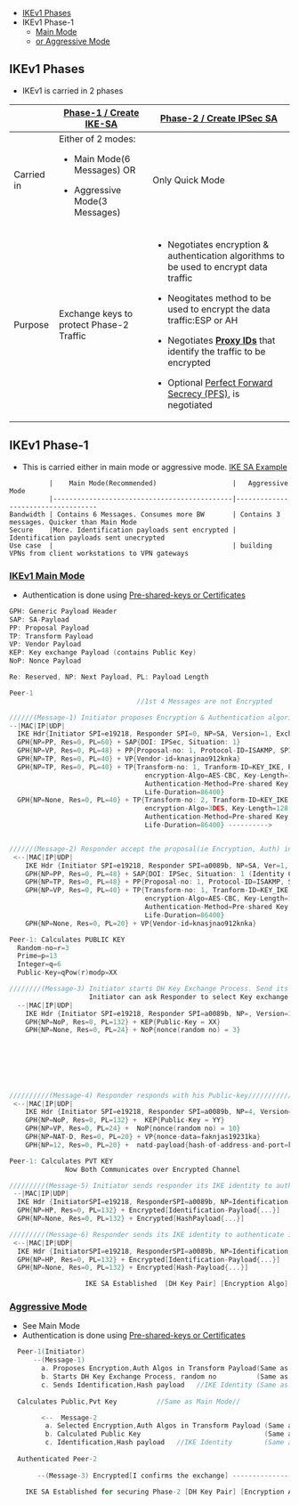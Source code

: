 - [IKEv1 Phases](#phases)
- IKEv1 Phase-1
  - [Main Mode](#mm)
  - [or Aggressive Mode](#am)

<a name=phases></a>
## IKEv1 Phases
- IKEv1 is carried in 2 phases

||[Phase-1 / Create IKE-SA](IKEv1_Phase1)|[Phase-2 / Create IPSec SA](IKEv1_Phase2)|
|---|---|---|
|Carried in|Either of 2 modes: <ul><li>Main Mode(6 Messages)  OR</li></ul> <ul><li>Aggressive Mode(3 Messages)</li></ul>|Only Quick Mode|
|Purpose|Exchange keys to protect Phase-2 Traffic|<ul><li>Negotiates encryption & authentication algorithms to be used to encrypt data traffic</li></ul> <ul><li>Neogitates method to be used to encrypt the data traffic:ESP or AH</li></ul><ul><li>Negotiates **[Proxy IDs](ProxyID)** that identify the traffic to be encrypted</li></ul><ul><li>Optional [Perfect Forward Secrecy (PFS)](../../Terms), is negotiated</li></ul>|

## IKEv1 Phase-1
- This is carried either in main mode or aggressive mode. [IKE SA Example](../../../Terms/Security_Association/)
```console
          |    Main Mode(Recommended)                   |   Aggressive Mode
          |---------------------------------------------|-----------------------------------             
Bandwidth | Contains 6 Messages. Consumes more BW       | Contains 3 messages. Quicker than Main Mode
Secure    |More. Identification payloads sent encrypted | Identification payloads sent unecrypted
Use case  |                                             | building VPNs from client workstations to VPN gateways
```

<a name=mm></a>
### [IKEv1 Main Mode](https://www.cloudshark.org/captures/ff740838f1c2)
- Authentication is done using [Pre-shared-keys or Certificates](/Networking/OSI-Layers/Layer-3/VPN)
```c
GPH: Generic Payload Header
SAP: SA-Payload
PP: Proposal Payload
TP: Transform Payload
VP: Vendor Payload
KEP: Key exchange Payload (contains Public Key)
NoP: Nonce Payload

Re: Reserved, NP: Next Payload, PL: Payload Length

Peer-1                                                                                                Peer-2
                                //1st 4 Messages are not Encrypted

//////(Message-1) Initiator proposes Encryption & Authentication algorithms(in 2 TP)//////////////////
--|MAC|IP|UDP|
  IKE Hdr{Initiator SPI=e19218, Responder SPI=0, NP=SA, Version=1, Exchange-type=2, Flags=0, MessageID=0, Len=168}  
  GPH{NP=PP, Res=0, PL=60} + SAP{DOI: IPSec, Situation: 1}
  GPH{NP=VP, Res=0, PL=48} + PP{Proposal-no: 1, Protocol-ID=ISAKMP, SPI-Size=0, Number-of-transforms=1}
  GPH{NP=TP, Res=0, PL=40} + VP{Vendor-id=knasjnao912knka}
  GPH{NP=TP, Res=0, PL=40} + TP{Transform-no: 1, Tranform-ID=KEY_IKE, Res=0,
                                  encryption-Algo=AES-CBC, Key-Length=128, Hash-Algo=SHA2,
                                  Authentication-Method=Pre-shared Key, Life-type=Seconds, 
                                  Life-Duration=86400}
  GPH{NP=None, Res=0, PL=40} + TP{Transform-no: 2, Tranform-ID=KEY_IKE, Res=0,
                                  encryption-Algo=3DES, Key-Length=128, Hash-Algo=SHA3,
                                  Authentication-Method=Pre-shared Key, Life-type=Seconds, 
                                  Life-Duration=86400} ---------->


//////(Message-2) Responder accept the proposal(ie Encryption, Auth) in TP/////////////////////
 <--|MAC|IP|UDP|
    IKE Hdr {Initiator SPI=e19218, Responder SPI=a0089b, NP=SA, Ver=1, Exchange-type=2, Flags=0, MsgID=0, Len=108}
    GPH{NP=PP, Res=0, PL=48} + SAP{DOI: IPSec, Situation: 1 (Identity Only:1, Secrecy:0, Integrity:0}} 
    GPH{NP=TP, Res=0, PL=48} + PP{Proposal-no: 1, Protocol-ID=ISAKMP, SPI-Size=0, Number-of-transforms=1}
    GPH{NP=VP, Res=0, PL=40} + TP{Transform-no: 1, Tranform-ID=KEY_IKE, Res=0,
                                  encryption-Algo=AES-CBC, Key-Length=128, Hash-Algo=SHA2,
                                  Authentication-Method=Pre-shared Key, Life-type=Seconds, 
                                  Life-Duration=86400}
    GPH{NP=None, Res=0, PL=20} + VP{Vendor-id=knasjnao912knka} 

Peer-1: Calculates PUBLIC KEY
  Random-no=r=3
  Prime=p=13
  Integer=q=6
  Public-Key=qPow(r)modp=XX

////////(Message-3) Initiator starts DH Key Exchange Process. Send its Public-Key+Nonce(Random no)////////////////
                    Initiator can ask Responder to select Key exchange algo (DH, RSA other..)
  --|MAC|IP|UDP|
    IKE Hdr {Initiator SPI=e19218, Responder SPI=a0089b, NP=, Version=1, Exchange-type=2, Flags=0, MessageID=0, Len=284}
    GPH{NP=NoP, Res=0, PL=132} + KEP{Public-Key = XX}
    GPH{NP=None, Res=0, PL=24} + NoP{nonce(random no) = 3}

                                                                          Peer-2: Calculates PUBLIC KEY
                                                                            Random-no=r=10
                                                                            Prime=p=13
                                                                            Integer=q=6
                                                                            Public-Key=qPow(r)modp=YY

//////////(Message-4) Responder responds with his Public-key/////////////////////////////
 <--|MAC|IP|UDP|
    IKE Hdr {Initiator SPI=e19218, Responder SPI=a0089b, NP=4, Version=1, Exchange-type=2, Flags=0, MsgID=0, Len=304}
    GPH{NP=NoP, Res=0, PL=132} +  KEP{Public-Key = YY} 
    GPH{NP=VP, Res=0, PL=24} +  NoP{nonce(random no) = 10} 
    GPH{NP=NAT-D, Res=0, PL=20} + VP{nonce-data=faknjas19231ka} 
    GPH{NP=12, Res=0, PL=20} +  natd-payload{hash-of-address-and-port=kskf1928398ajsdiahs} 

Peer-1: Calculates PVT KEY                                               Peer-2: Calculates PVT KEY
              Now Both Communicates over Encrypted Channel

/////////(Message-5) Initiator sends responder its IKE identity to authenticate itself/////////
 --|MAC|IP|UDP| 
  IKE Hdr {InitiatorSPI=e19218, ResponderSPI=a0089b, NP=Identification, Version=1, Exchange-type=2, Flags=1, MessageID=0, Len=108}
  GPH{NP=HP, Res=0, PL=132} + Encrypted[Identification-Payload{...}]
  GPH{NP=None, Res=0, PL=132} + Encrypted[HashPayload{...}]

/////////(Message-6) Responder sends its IKE identity to authenticate itself/////////
 <--|MAC|IP|UDP| 
  IKE Hdr {InitiatorSPI=e19218, ResponderSPI=a0089b, NP=Identification, Version=1, Exchange-type=2, Flags=1, MessageID=0, Len=108}
  GPH{NP=HP, Res=0, PL=132} + Encrypted[Identification-Payload{...}]
  GPH{NP=None, Res=0, PL=132} + Encrypted[Hash-Payload{...}]

                   IKE SA Established  [DH Key Pair] [Encryption Algo] [Hash Algo]
```                                                                 

<a name=am></a>
### [Aggressive Mode](https://www.cloudshark.org/captures/e51f5c8a6b24)
- See Main Mode
- Authentication is done using [Pre-shared-keys or Certificates](/Networking/OSI-Layers/Layer-3/VPN/Part1_IKE)
```c
  Peer-1(Initiator)                                                                 Peer-2(Responder)
      --(Message-1) 
        a. Proposes Encryption,Auth Algos in Transform Payload(Same as Main Mode Message-1)
        b. Starts DH Key Exchange Process, random no          (Same as Main Mode Message-3)
        c. Sends Identification,Hash payload   //IKE Identity (Same as Main Mode Message-5) -->
                                                                            Authenticated Peer-1
  Calculates Public,Pvt Key          //Same as Main Mode//                  Calculates Public,Pvt Key

        <--  Message-2 
         a. Selected Encryption,Auth Algos in Transform Payload (Same as Main-mode Message-2) 
         b. Calculated Public Key                               (Same as Main-mode Message-4)
         c. Identification,Hash payload   //IKE Identity        (Same as Main Mode Message-6) --
         
  Authenticated Peer-2
  
       --(Message-3) Encrypted[I confirms the exchange] --------------------------->
   
    IKE SA Established for securing Phase-2 [DH Key Pair] [Encryption Algo] [Hash Algo]
```

